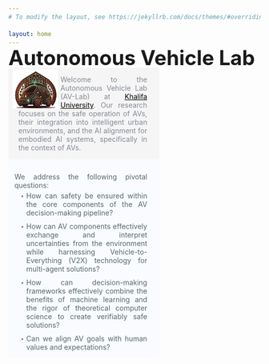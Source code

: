 ```yaml
---
# To modify the layout, see https://jekyllrb.com/docs/themes/#overriding-theme-defaults

layout: home
---
```


<h1 class='av-title'>Autonomous Vehicle Lab
</h1>
<img class="small-banner"/> 
<div class="wrapper2">
<!-- <div class="video-background">
  <video autoplay loop muted playsinline preload="auto">
    <source src="/assets/bg-anim.mp4" type="video/mp4">
    Your browser does not support the video tag.
  </video>
</div> -->
<div class="left-column">
  <p class="sum">
  <img src="/assets/img/logo.png" width="90px" class="logo"/>
    Welcome to the Autonomous Vehicle Lab (AV-Lab) at <a href="https://ku.ac.ae" target="_blank" rel="noopener noreferrer">Khalifa University</a>. Our research focuses on the safe operation of AVs, their integration into intelligent urban environments, and the AI alignment for embodied AI systems, specifically in the context of AVs.
  </p>
  <div class="questions">
  <p> We address the following pivotal questions: </p>
    <ul>
      <li>How can safety be ensured within the core components of the AV decision-making pipeline?</li>
      <li>How can AV components effectively exchange and interpret uncertainties from the environment while harnessing Vehicle-to-Everything (V2X) technology for multi-agent solutions?</li>
      <li>How can decision-making frameworks effectively combine the benefits of machine learning and the rigor of theoretical computer science to create verifiably safe solutions?</li>
      <li>Can we align AV goals with human values and expectations?
      </li>
    </ul>
  </div>


  
</div>
  <div class="right-column">
      <img class='banner'/>
  </div>
</div>

<style>
.av-title{
     margin-bottom:-20px;
    margin-top: -15px;
    font-size: 40.5px;   
}
.logo{
  float: left;
  padding-right:5px;
  margin-top: -11px;
  margin-left: -11px;
}
.logo:hover{
  filter: hue-rotate(180deg);
}
.wrapper2 {
  display: flex;
  justify-content: space-between;
  align-items: stretch;
  position: relative;
  overflow: hidden;
}

.video-background {
  position: absolute;
  top: 0;
  left: 0;
  width: 100%;
  height: 100%;
  z-index: -1;
}

.video-background video {
  min-width: 100%;
  min-height: 100%;
  object-fit: cover;
}

.left-column,
.right-column {
  display: flex;
  flex-direction: column;
  position: relative;
  height: 100%; /* Add this line */
  hyphens: auto;
  text-align: justify;
}

.left-column {
  flex: 60%;
}

.right-column {
  flex: 40%;
  /* margin-top:-65px; */
}

.left-column ul {
  list-style-type: "‣ ";
  margin-top: -10px;
  margin-bottom: -10px;
}
.left-column li {
  padding-bottom: 10px;
}
.sum{
    margin-top: 15px;
    margin-bottom: 0px;
    color:#838996;
    background-color:#f5f5f5;
    padding: 15px;
    padding-left: 20px;
    padding-right: 25px;
}

.sum:hover{
    background-color:#f8f8ff;
}
.questions{
  background-color: #f9fbff ;
  color:#566968 ;
  padding: 12px;
  
  padding-right: 25px;
}
.questions:hover{
  opacity: 80%;
    background-color: #566968 ;
    color:#f9fbff;
}


.banner{
    content: url("/assets/banner-anim.gif");
    width:100%; 
    margin:0px;
    margin-top:13px;
}

.banner:hover{
    opacity:0.8;
}
.video{
    margin:0;
    margin-bottom: 0px;
    margin-top: 10px;
    width:100%; 
}
.ads:hover{
    opacity:0.8;
}


a{
    color: black;
}
.small-banner{
  display: none;
  margin: 0;
  padding: 0;
}

@media (max-width: 600px) {
  .wrapper2 {
    display: flex;
    justify-content: space-between;
    position: relative;
    z-index: 1;
  }

  .right-column {
    width: 100%;
  }
  .right-column {
    display: none;
  }

  .small-banner{
      content: url("/assets/img/banner-small.png");
      margin-top: 15px;
      display: inline-block;
  }

}



</style>
